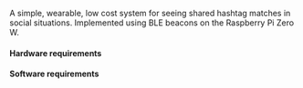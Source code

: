 A simple, wearable, low cost system for seeing shared hashtag matches in social situations. Implemented using BLE beacons on the Raspberry Pi Zero W.

#### Hardware requirements

#### Software requirements
